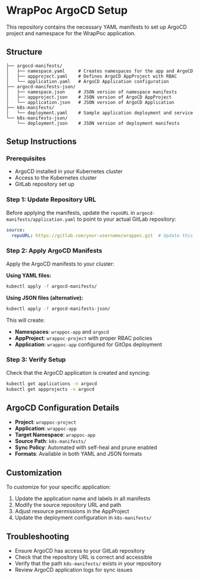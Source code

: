 # WrapPoc ArgoCD Setup

This repository contains the necessary YAML manifests to set up ArgoCD project and namespace for the WrapPoc application.

## Structure

```
├── argocd-manifests/
│   ├── namespace.yaml     # Creates namespaces for the app and ArgoCD
│   ├── appproject.yaml    # Defines ArgoCD AppProject with RBAC
│   └── application.yaml   # ArgoCD Application configuration
├── argocd-manifests-json/
│   ├── namespace.json     # JSON version of namespace manifests
│   ├── appproject.json    # JSON version of ArgoCD AppProject
│   └── application.json   # JSON version of ArgoCD Application
├── k8s-manifests/
│   └── deployment.yaml    # Sample application deployment and service
└── k8s-manifests-json/
    └── deployment.json    # JSON version of deployment manifests
```

## Setup Instructions

### Prerequisites
- ArgoCD installed in your Kubernetes cluster
- Access to the Kubernetes cluster
- GitLab repository set up

### Step 1: Update Repository URL
Before applying the manifests, update the `repoURL` in `argocd-manifests/application.yaml` to point to your actual GitLab repository:

```yaml
source:
  repoURL: https://gitlab.com/your-username/wrappoc.git  # Update this
```

### Step 2: Apply ArgoCD Manifests
Apply the ArgoCD manifests to your cluster:

**Using YAML files:**
```bash
kubectl apply -f argocd-manifests/
```

**Using JSON files (alternative):**
```bash
kubectl apply -f argocd-manifests-json/
```

This will create:
- **Namespaces**: `wrappoc-app` and `argocd` 
- **AppProject**: `wrappoc-project` with proper RBAC policies
- **Application**: `wrappoc-app` configured for GitOps deployment

### Step 3: Verify Setup
Check that the ArgoCD application is created and syncing:

```bash
kubectl get applications -n argocd
kubectl get appprojects -n argocd
```

## ArgoCD Configuration Details

- **Project**: `wrappoc-project`
- **Application**: `wrappoc-app`
- **Target Namespace**: `wrappoc-app`
- **Source Path**: `k8s-manifests/`
- **Sync Policy**: Automated with self-heal and prune enabled
- **Formats**: Available in both YAML and JSON formats

## Customization

To customize for your specific application:

1. Update the application name and labels in all manifests
2. Modify the source repository URL and path
3. Adjust resource permissions in the AppProject
4. Update the deployment configuration in `k8s-manifests/`

## Troubleshooting

- Ensure ArgoCD has access to your GitLab repository
- Check that the repository URL is correct and accessible
- Verify that the path `k8s-manifests/` exists in your repository
- Review ArgoCD application logs for sync issues